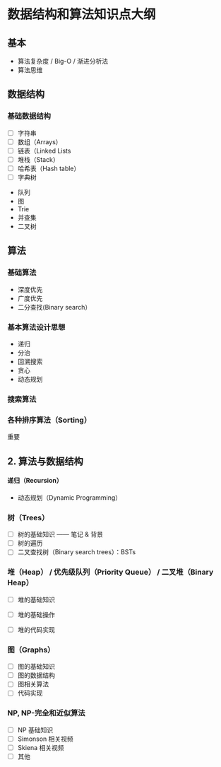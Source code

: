 # 数据结构和算法知识点大纲

## 基本

- 算法复杂度 / Big-O / 渐进分析法
- 算法思维

## 数据结构

### 基础数据结构

- [ ] 字符串
- [ ] 数组（Arrays）
- [ ] 链表（Linked Lists
- [ ] 堆栈（Stack）
- [ ] 哈希表（Hash table）
- [ ] 字典树

- 队列
- 图
- Trie
- 并查集
- 二叉树

## 算法

### 基础算法

- 深度优先
- 广度优先
- 二分查找(Binary search）



### 基本算法设计思想

- 递归
- 分治
- 回溯搜索
- 贪心
- 动态规划

### 搜索算法

### 各种排序算法（Sorting）

重要




## 2. 算法与数据结构






#### 递归（Recursion）


-  动态规划（Dynamic Programming）



### 树（Trees）

- [ ] 树的基础知识 —— 笔记 & 背景
- [ ] 树的遍历
- [ ] 二叉查找树（Binary search trees）：BSTs

### 堆（Heap） / 优先级队列（Priority Queue） / 二叉堆（Binary Heap）

- [ ] 堆的基础知识
- [ ] 堆的基础操作
- [ ] 堆的代码实现

  
### 图（Graphs）

- [ ] 图的基础知识
- [ ] 图的数据结构
- [ ] 图相关算法
- [ ] 代码实现

### NP, NP-完全和近似算法

- [ ] NP 基础知识
- [ ] Simonson 相关视频
- [ ] Skiena 相关视频
- [ ] 其他
